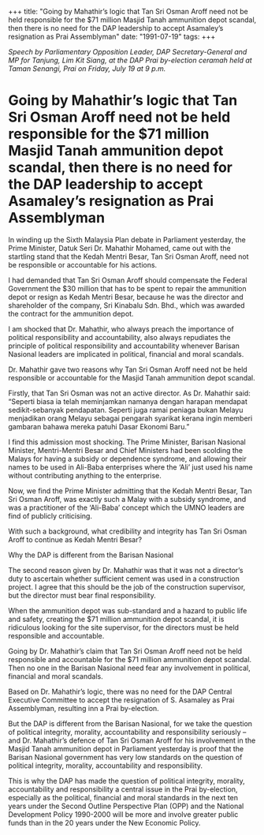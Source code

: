 +++ 
title: "Going by Mahathir’s logic that Tan Sri Osman Aroff need not be held responsible for the $71 million Masjid Tanah ammunition depot scandal, then there is no need for the DAP leadership to accept Asamaley’s resignation as Prai Assemblyman"
date: "1991-07-19"
tags:
+++

_Speech by Parliamentary Opposition Leader, DAP Secretary-General and MP for Tanjung, Lim Kit Siang, at the DAP Prai by-election ceramah held at Taman Senangi, Prai on Friday, July 19 at 9 p.m._

# Going by Mahathir’s logic that Tan Sri Osman Aroff need not be held responsible for the $71 million Masjid Tanah ammunition depot scandal, then there is no need for the DAP leadership to accept Asamaley’s resignation as Prai Assemblyman

In winding up the Sixth Malaysia Plan debate in Parliament yesterday, the Prime Minister, Datuk Seri Dr. Mahathir Mohamed, came out with the startling stand that the Kedah Mentri Besar, Tan Sri Osman Aroff, need not be responsible or accountable for his actions.</u>

I had demanded that Tan Sri Osman Aroff should compensate the Federal Government the $30 million that has to be spent to repair the ammunition depot or resign as Kedah Mentri Besar, because he was the director and shareholder of the company, Sri Kinabalu Sdn. Bhd., which was awarded the contract for the ammunition depot.

I am shocked that Dr. Mahathir, who always preach the importance of political responsibility and accountability, also always repudiates the principle of political responsibility and accountability whenever Barisan Nasional leaders are implicated in political, financial and moral scandals.

Dr. Mahathir gave two reasons why Tan Sri Osman Aroff need not be held responsible or accountable for the Masjid Tanah ammunition depot scandal.

Firstly, that Tan Sri Osman was not an active director. As Dr. Mahathir said: “Seperti biasa ia telah meminjamkan namanya dengan harapan mendapat sedikit-sebanyak pendapatan. Seperti juga ramai peniaga bukan Melayu menjadikan orang Melayu sebagai pengarah syarikat kerana ingin memberi gambaran bahawa mereka patuhi Dasar Ekonomi Baru.”

I find this admission most shocking. The Prime Minister, Barisan Nasional Minister, Mentri-Mentri Besar and Chief Ministers had been scolding the Malays for having a subsidy or dependence syndrome, and allowing their names to be used in Ali-Baba enterprises where the ‘Ali’ just used his name without contributing anything to the enterprise.

Now, we find the Prime Minister admitting that the Kedah Mentri Besar, Tan Sri Osman Aroff, was exactly such a Malay with a subsidy syndrome, and was a practitioner of the ‘Ali-Baba’ concept which the UMNO leaders are find of publicly criticising.

With such a background, what credibility and integrity has Tan Sri Osman Aroff to continue as Kedah Mentri Besar?

Why the DAP is different from the Barisan Nasional

The second reason given by Dr. Mahathir was that it was not a director’s duty to ascertain whether sufficient cement was used in a construction project. I agree that this should be the job of the construction supervisor, but the director must bear final responsibility.

When the ammunition depot was sub-standard and a hazard to public life and safety, creating the $71 million ammunition depot scandal, it is ridiculous looking for the site supervisor, for the directors must be held responsible and accountable.

Going by Dr. Mahathir’s claim that Tan Sri Osman Aroff need not be held responsible and accountable for the $71 million ammunition depot scandal. Then no one in the Barisan Nasional need fear any involvement in political, financial and moral scandals.

Based on Dr. Mahathir’s logic, there was no need for the DAP Central Executive Committee to accept the resignation of S. Asamaley as Prai Assemblyman, resulting inn a Prai by-election.

But the DAP is different from the Barisan Nasional, for we take the question of political integrity, morality, accountability and responsibility seriously – and Dr. Mahathir’s defence of Tan Sri Osman Aroff for his involvement in the Masjid Tanah ammunition depot in Parliament yesterday is proof that the Barisan Nasional government has very low standards on the question of political integrity, morality, accountability and responsibility.

This is why the DAP has made the question of political integrity, morality, accountability and responsibility a central issue in the Prai by-election, especially as the political, financial and moral standards in the next ten years under the Second Outline Perspective Plan (OPP) and the National Development Policy 1990-2000 will be more and involve greater public funds than in the 20 years under the New Economic Policy.
 
